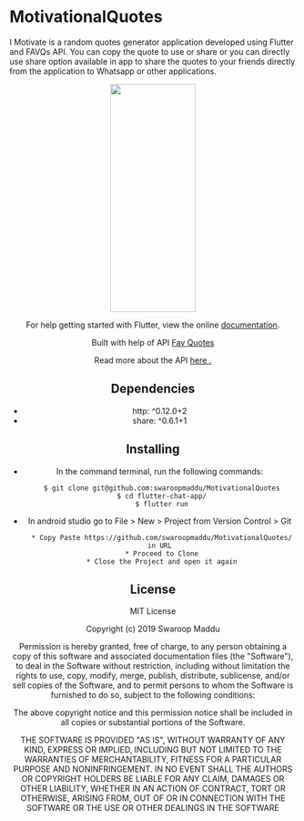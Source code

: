 # MotivationalQuotes
I Motivate is a random quotes generator application developed using Flutter and FAVQs API. You can copy the quote to use or share or you can directly use share option available in app to share the quotes to your friends directly from the application to Whatsapp or other applications.

 <center><div>
  <img src="https://s1.ezgif.com/save/ezgif-1-d112e6cdba05.gif" height="400" width="150" />
 </diV
 </center>

For help getting started with Flutter, view the online <a href="https://flutter.dev/">documentation</a>.

Built with help of API <a href="https://favqs.com/"> Fav Quotes </a>

Read more about the API <a href="https://favqs.com/api">here .</a>
 
## Dependencies 
  * http: ^0.12.0+2
  * share: ^0.6.1+1

## Installing
  * In the command terminal, run the following commands:
    ```  
     $ git clone git@github.com:swaroopmaddu/MotivationalQuotes
     $ cd flutter-chat-app/
     $ flutter run
    ```
  * In android studio go to File > New > Project from Version Control > Git
  
      ```
       * Copy Paste https://github.com/swaroopmaddu/MotivationalQuotes/ in URL
       * Proceed to Clone
       * Close the Project and open it again
      ```
## License

MIT License

Copyright (c) 2019 Swaroop Maddu

Permission is hereby granted, free of charge, to any person obtaining a copy of this software and associated documentation files (the "Software"), to deal in the Software without restriction, including without limitation the rights to use, copy, modify, merge, publish, distribute, sublicense, and/or sell copies of the Software, and to permit persons to whom the Software is furnished to do so, subject to the following conditions:

The above copyright notice and this permission notice shall be included in all copies or substantial portions of the Software.

THE SOFTWARE IS PROVIDED "AS IS", WITHOUT WARRANTY OF ANY KIND, EXPRESS OR IMPLIED, INCLUDING BUT NOT LIMITED TO THE WARRANTIES OF MERCHANTABILITY, FITNESS FOR A PARTICULAR PURPOSE AND NONINFRINGEMENT. IN NO EVENT SHALL THE AUTHORS OR COPYRIGHT HOLDERS BE LIABLE FOR ANY CLAIM, DAMAGES OR OTHER LIABILITY, WHETHER IN AN ACTION OF CONTRACT, TORT OR OTHERWISE, ARISING FROM, OUT OF OR IN CONNECTION WITH THE SOFTWARE OR THE USE OR OTHER DEALINGS IN THE SOFTWARE
